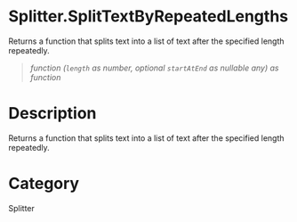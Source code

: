 ﻿# Splitter.SplitTextByRepeatedLengths
Returns a function that splits text into a list of text after the specified length repeatedly.
> _function (<code>length</code> as number, optional <code>startAtEnd</code> as nullable any) as function_
# Description 
Returns a function that splits text into a list of text after the specified length repeatedly.

# Category 
Splitter
